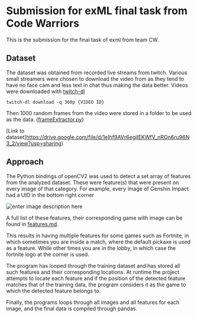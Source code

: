 # Submission for exML final task from Code Warriors

This is the submission for the final task of exml from team CW. 

## Dataset
The dataset was obtained from recorded live streams from twitch. Various small streamers were chosen to download the video from as they tend to have no face cam and less text in chat thus making the data better. Videos were downloaded with [twitch-dl](https://github.com/ihabunek/twitch-dl)

    twitch-dl download -q 360p {VIDEO ID}

Then 1000 random frames from the video were stored in a folder to be used as the data. ([frameExtractor.py](https://github.com/varun312/exmlFinals/blob/main/frameExtractor.py))

[Link to dataset]https://drive.google.com/file/d/1eIhf9AVr6egiIEKWfV_nROn6ru96N3_2/view?usp=sharing)

## Approach 

The Python bindings of openCV2 was used to detect a set array of features from the analyzed dataset. These were feature(s) that were present on every image of that category. For example, every image of Genshin Impact had a UID in the bottom right corner

![enter image description here](https://cdn.discordapp.com/attachments/750660009439920189/933379812075110430/unknown.png)  

A full list of these features, their corresponding game with image can be found in [features.md](https://github.com/varun312/exmlFinals/blob/main/features.md). 

This results in having multiple features for some games such as Fortnite, in which sometimes you are inside a match, where the default pickaxe is used as a feature. While other times you are in the lobby, in which case the fortnite logo at the corner is used. 

The program has looped through the training dataset and has stored all such features and their corresponding locations. At runtime the project attempts to locate each feature and if the position of the detected feature matches that of the training data, the program considers it as the game to which the detected feature belongs to.

Finally, the programs loops through all images and all features for each image, and the final data is compiled through pandas.   

